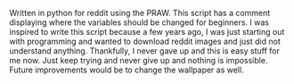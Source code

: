 Written in python for reddit using the PRAW. This script has a comment displaying where the variables should be changed for beginners. I was inspired to write this script because a few years ago, I was just starting out with programming and wanted to download reddit images and just did not understand anything. Thankfully, I never gave up and this is easy stuff for me now. Just keep trying and never give up and nothing is impossible. Future improvements would be to change the wallpaper as well.